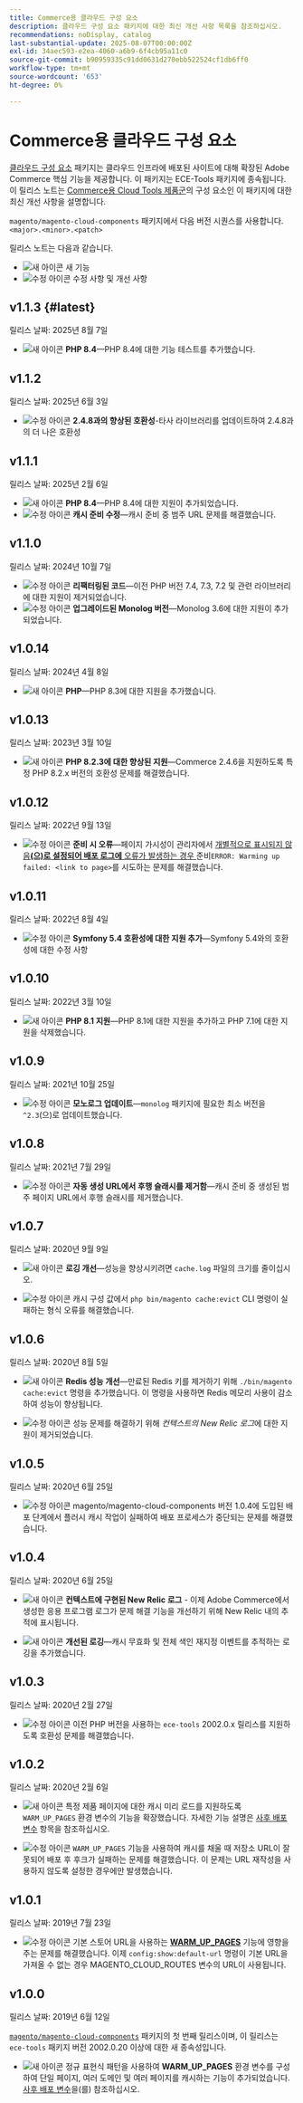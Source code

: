 ```yaml
---
title: Commerce용 클라우드 구성 요소
description: 클라우드 구성 요소 패키지에 대한 최신 개선 사항 목록을 참조하십시오.
recommendations: noDisplay, catalog
last-substantial-update: 2025-08-07T00:00:00Z
exl-id: 34aec593-e2ea-4060-a6b9-6f4cb95a11c0
source-git-commit: b90959335c91dd0631d270ebb522524cf1db6ff0
workflow-type: tm+mt
source-wordcount: '653'
ht-degree: 0%

---
```


# Commerce용 클라우드 구성 요소

[클라우드 구성 요소](https://github.com/magento/magento-cloud-components) 패키지는 클라우드 인프라에 배포된 사이트에 대해 확장된 Adobe Commerce 핵심 기능을 제공합니다. 이 패키지는 ECE-Tools 패키지에 종속됩니다. 이 릴리스 노트는 [Commerce용 Cloud Tools 제품군](cloud-tools-suite.md)의 구성 요소인 이 패키지에 대한 최신 개선 사항을 설명합니다.

`magento/magento-cloud-components` 패키지에서 다음 버전 시퀀스를 사용합니다. `<major>.<minor>.<patch>`

릴리스 노트는 다음과 같습니다.

- ![새 아이콘](../../assets/new.svg) 새 기능
- ![수정 아이콘](../../assets/fix.svg) 수정 사항 및 개선 사항

<!--Add release notes below-->

## v1.1.3 {#latest}

릴리스 날짜: 2025년 8월 7일

- ![새 아이콘](../../assets/new.svg) **PHP 8.4**—PHP 8.4에 대한 기능 테스트를 추가했습니다.<!-- MCLOUD-13313 -->

## v1.1.2

릴리스 날짜: 2025년 6월 3일

- ![수정 아이콘](../../assets/fix.svg) **2.4.8과의 향상된 호환성**-타사 라이브러리를 업데이트하여 2.4.8과의 더 나은 호환성<!-- MCLOUD-13707	 - -->

## v1.1.1

릴리스 날짜: 2025년 2월 6일

- ![새 아이콘](../../assets/new.svg) **PHP 8.4**—PHP 8.4에 대한 지원이 추가되었습니다.<!-- MCLOUD-13148	 - -->
- ![수정 아이콘](../../assets/fix.svg) **캐시 준비 수정**—캐시 준비 중 범주 URL 문제를 해결했습니다.<!-- MCLOUD-12454 - -->


## v1.1.0

릴리스 날짜: 2024년 10월 7일

- ![수정 아이콘](../../assets/fix.svg) **리팩터링된 코드**—이전 PHP 버전 7.4, 7.3, 7.2 및 관련 라이브러리에 대한 지원이 제거되었습니다.<!-- MCLOUD-9278 - -->
- ![수정 아이콘](../../assets/fix.svg) **업그레이드된 Monolog 버전**—Monolog 3.6에 대한 지원이 추가되었습니다.<!-- MCLOUD-12855 - -->

## v1.0.14

릴리스 날짜: 2024년 4월 8일

- ![새 아이콘](../../assets/new.svg) **PHP**—PHP 8.3에 대한 지원을 추가했습니다.

## v1.0.13

릴리스 날짜: 2023년 3월 10일

- ![새 아이콘](../../assets/new.svg) **PHP 8.2.3에 대한 향상된 지원**—Commerce 2.4.6을 지원하도록 특정 PHP 8.2.x 버전의 호환성 문제를 해결했습니다.

## v1.0.12

릴리스 날짜: 2022년 9월 13일

- ![수정 아이콘](../../assets/fix.svg) **준비 시 오류**—페이지 가시성이 관리자에서 [개별적으로 표시되지 않음](../environment/variables-post-deploy.md#warm_up_pages)[**(으)로 설정되어 배포 로그에** 오류가 발생하는 경우 ](https://experienceleague.adobe.com/en/docs/commerce-admin/systems/data-transfer/data-attributes-product#simple-product-csv-file-structure)준비`ERROR: Warming up failed: <link to page>`를 시도하는 문제를 해결했습니다.<!-- MCLOUD-9134 -->

## v1.0.11

릴리스 날짜: 2022년 8월 4일

- ![수정 아이콘](../../assets/fix.svg) **Symfony 5.4 호환성에 대한 지원 추가**—Symfony 5.4와의 호환성에 대한 수정 사항<!-- AC-3550 -->

## v1.0.10

릴리스 날짜: 2022년 3월 10일

- ![새 아이콘](../../assets/new.svg) **PHP 8.1 지원**—PHP 8.1에 대한 지원을 추가하고 PHP 7.1에 대한 지원을 삭제했습니다.

## v1.0.9

릴리스 날짜: 2021년 10월 25일

- ![수정 아이콘](../../assets/fix.svg) **모노로그 업데이트**—`monolog` 패키지에 필요한 최소 버전을 `^2.3`(으)로 업데이트했습니다.<!-- ACMP-1263 -->

## v1.0.8

릴리스 날짜: 2021년 7월 29일

- ![수정 아이콘](../../assets/fix.svg) **자동 생성 URL에서 후행 슬래시를 제거함**—캐시 준비 중 생성된 범주 페이지 URL에서 후행 슬래시를 제거했습니다.<!--MCLOUD-7192-->

## v1.0.7

릴리스 날짜: 2020년 9월 9일

- ![새 아이콘](../../assets/new.svg) **로깅 개선**—성능을 향상시키려면 `cache.log` 파일의 크기를 줄이십시오.<!--MCLOUD-6859-->

- ![수정 아이콘](../../assets/fix.svg) 캐시 구성 값에서 `php bin/magento cache:evict` CLI 명령이 실패하는 형식 오류를 해결했습니다.

## v1.0.6

릴리스 날짜: 2020년 8월 5일

- ![새 아이콘](../../assets/new.svg) **Redis 성능 개선**—만료된 Redis 키를 제거하기 위해 `./bin/magento cache:evict` 명령을 추가했습니다. 이 명령을 사용하면 Redis 메모리 사용이 감소하여 성능이 향상됩니다.<!--MCLOUD-6023-->

- ![수정 아이콘](../../assets/fix.svg) 성능 문제를 해결하기 위해 *컨텍스트의 New Relic 로그*&#x200B;에 대한 지원이 제거되었습니다.<!--MCLOUD-6422-->

## v1.0.5

릴리스 날짜: 2020년 6월 25일

- ![수정 아이콘](../../assets/fix.svg) magento/magento-cloud-components 버전 1.0.4에 도입된 배포 단계에서 플러시 캐시 작업이 실패하여 배포 프로세스가 중단되는 문제를 해결했습니다.

## v1.0.4

릴리스 날짜: 2020년 6월 25일

- ![새 아이콘](../../assets/new.svg) **컨텍스트에 구현된 New Relic 로그** - 이제 Adobe Commerce에서 생성한 응용 프로그램 로그가 문제 해결 기능을 개선하기 위해 New Relic 내의 추적에 표시됩니다.<!--MCLOUD-6029-->

- ![새 아이콘](../../assets/new.svg) **개선된 로깅**—캐시 무효화 및 전체 색인 재지정 이벤트를 추적하는 로깅을 추가했습니다.<!--MCLOUD-6157-->

## v1.0.3

릴리스 날짜: 2020년 2월 27일

- ![수정 아이콘](../../assets/fix.svg) 이전 PHP 버전을 사용하는 `ece-tools` 2002.0.x 릴리스를 지원하도록 호환성 문제를 해결했습니다.

## v1.0.2

릴리스 날짜: 2020년 2월 6일

- ![새 아이콘](../../assets/new.svg) 특정 제품 페이지에 대한 캐시 미리 로드를 지원하도록 `WARM_UP_PAGES` 환경 변수의 기능을 확장했습니다. 자세한 기능 설명은 [사후 배포 변수](../environment/variables-post-deploy.md#warm_up_pages) 항목을 참조하십시오.<!--MAGECLOUD-4444-->

- ![수정 아이콘](../../assets/fix.svg) `WARM_UP_PAGES` 기능을 사용하여 캐시를 채울 때 저장소 URL이 잘못되어 배포 후 후크가 실패하는 문제를 해결했습니다. 이 문제는 URL 재작성을 사용하지 않도록 설정한 경우에만 발생했습니다.<!-- MAGECLOUD-4094 -->

## v1.0.1

릴리스 날짜: 2019년 7월 23일

- ![수정 아이콘](../../assets/fix.svg) 기본 스토어 URL을 사용하는 [**WARM_UP_PAGES**](../environment/variables-post-deploy.md#warm_up_pages) 기능에 영향을 주는 문제를 해결했습니다. 이제 `config:show:default-url` 명령이 기본 URL을 가져올 수 없는 경우 MAGENTO_CLOUD_ROUTES 변수의 URL이 사용됩니다.<!-- MAGECLOUD-3866 -->

## v1.0.0

릴리스 날짜: 2019년 6월 12일

[`magento/magento-cloud-components`](https://github.com/magento/magento-cloud-components) 패키지의 첫 번째 릴리스이며, 이 릴리스는 `ece-tools` 패키지 버전 2002.0.20 이상에 대한 새 종속성입니다.

- ![새 아이콘](../../assets/new.svg) 정규 표현식 패턴을 사용하여 **WARM_UP_PAGES** 환경 변수를 구성하여 단일 페이지, 여러 도메인 및 여러 페이지를 캐시하는 기능이 추가되었습니다. [사후 배포 변수](../environment/variables-post-deploy.md#warm_up_pages)을(를) 참조하십시오.<!--MAGECLOUD-3258-->
